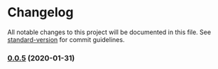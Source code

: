 # Changelog

All notable changes to this project will be documented in this file. See [standard-version](https://github.com/conventional-changelog/standard-version) for commit guidelines.

### [0.0.5](https://github.com/matt-riley/gcp-cv-import/compare/v0.0.4...v0.0.5) (2020-01-31)

